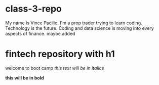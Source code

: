 # class-3-repo
My name is Vince Pacilio. I'm a prop trader trying to learn coding.
Technology is the future. Coding and data science is moving into every aspects of finance. 
maybe added
# fintech repository with h1
welcome to boot camp
*this text will be in italics*

**this will be in bold**